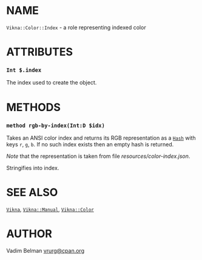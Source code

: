 NAME
====



`Vikna::Color::Index` - a role representing indexed color

ATTRIBUTES
==========



### `Int $.index`

The index used to create the object.

METHODS
=======



### `method rgb-by-index(Int:D $idx)`

Takes an ANSI color index and returns its RGB representation as a [`Hash`](https://docs.raku.org/type/Hash) with keys `r`, `g`, `b`. If no such index exists then an empty hash is returned.

*Note* that the representation is taken from file *resources/color-index.json*.

Stringifies into index.

SEE ALSO
========

[`Vikna`](https://github.com/vrurg/raku-Vikna/blob/v0.0.3/docs/md/Vikna.md), [`Vikna::Manual`](https://github.com/vrurg/raku-Vikna/blob/v0.0.3/docs/md/Vikna/Manual.md), [`Vikna::Color`](https://github.com/vrurg/raku-Vikna/blob/v0.0.3/docs/md/Vikna/Color.md)

AUTHOR
======

Vadim Belman <vrurg@cpan.org>

